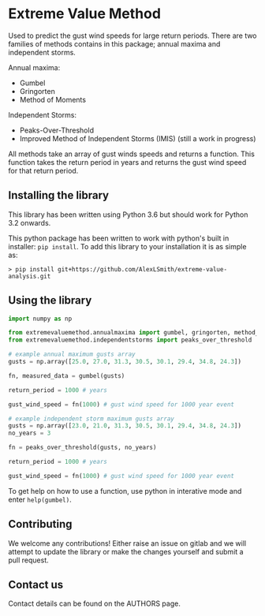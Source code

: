 # Extreme Value Method

Used to predict the gust wind speeds for large return periods. There are two families of methods contains in this package; annual maxima and independent storms.

Annual maxima:
- Gumbel
- Gringorten
- Method of Moments

Independent Storms:
- Peaks-Over-Threshold
- Improved Method of Independent Storms (IMIS) (still a work in progress)

All methods take an array of gust winds speeds and returns a function. This function takes the return period in years and returns the gust wind speed for that return period.

## Installing the library

This library has been written using Python 3.6 but should work for Python 3.2 onwards.

This python package has been written to work with python's built in installer: `pip install`. To add this library to your installation it is as simple as:

```
> pip install git+https://github.com/AlexLSmith/extreme-value-analysis.git
```

## Using the library

```py
import numpy as np

from extremevaluemethod.annualmaxima import gumbel, gringorten, method_of_moments
from extremevaluemethod.independentstorms import peaks_over_threshold

# example annual maximum gusts array
gusts = np.array([25.0, 27.0, 31.3, 30.5, 30.1, 29.4, 34.8, 24.3])

fn, measured_data = gumbel(gusts)

return_period = 1000 # years

gust_wind_speed = fn(1000) # gust wind speed for 1000 year event

# example independent storm maximum gusts array
gusts = np.array([23.0, 21.0, 31.3, 30.5, 30.1, 29.4, 34.8, 24.3])
no_years = 3

fn = peaks_over_threshold(gusts, no_years)

return_period = 1000 # years

gust_wind_speed = fn(1000) # gust wind speed for 1000 year event
```

To get help on how to use a function, use python in interative mode and enter `help(gumbel)`.

## Contributing

We welcome any contributions! Either raise an issue on gitlab and we will attempt to update the library or make the changes yourself and submit a pull request.

## Contact us

Contact details can be found on the AUTHORS page.

